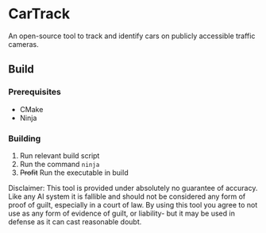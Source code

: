 # CarTrack
An open-source tool to track and identify cars on publicly accessible traffic cameras.

## Build

### Prerequisites
- CMake
- Ninja

### Building

1. Run relevant build script
2. Run the command `ninja`
3. ~~Profit~~ Run the executable in build

Disclaimer:
This tool is provided under absolutely no guarantee of accuracy.  Like any AI system
it is fallible and should not be considered any form of proof of guilt, especially
in a court of law.  By using this tool you agree to not use as any form of evidence
of guilt, or liability- but it may be used in defense as it can cast reasonable doubt.